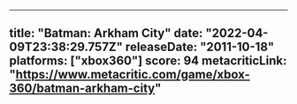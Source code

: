 
---
title: "Batman: Arkham City"
date: "2022-04-09T23:38:29.757Z"
releaseDate: "2011-10-18"
platforms: ["xbox360"]
score: 94
metacriticLink: "https://www.metacritic.com/game/xbox-360/batman-arkham-city"
---
